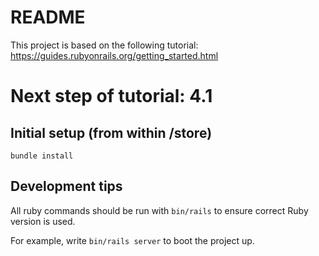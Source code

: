 # README

This project is based on the following tutorial: https://guides.rubyonrails.org/getting_started.html

# Next step of tutorial: 4.1


## Initial setup (from within /store)
`bundle install`


## Development tips

All ruby commands should be run with `bin/rails` to ensure correct Ruby version is used.

For example, write `bin/rails server` to boot the project up.






<!-- This README would normally document whatever steps are necessary to get the
application up and running.

Things you may want to cover:

* Ruby version

* System dependencies

* Configuration

* Database creation

* Database initialization

* How to run the test suite

* Services (job queues, cache servers, search engines, etc.)

* Deployment instructions

* ... -->
